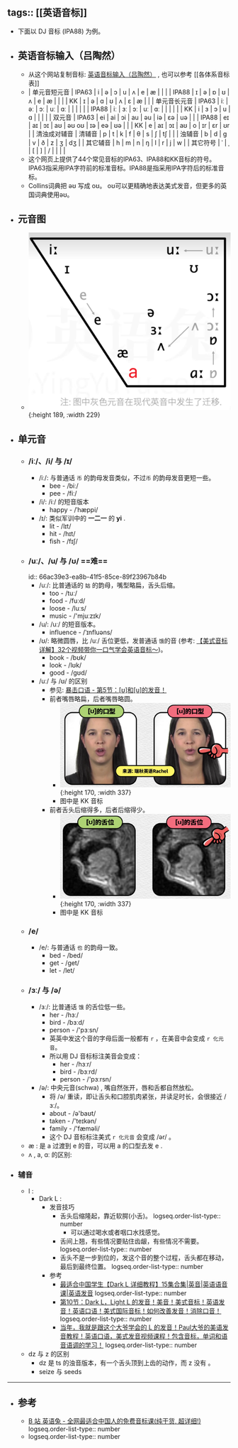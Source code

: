tags:: [[英语音标]]
---

- 下面以 DJ 音标 (IPA88) 为例。
- ## 英语音标输入（吕陶然）
	- 从这个网站复制音标: [英语音标输入（吕陶然）](http://www.fmddlmyy.cn/yinbiao/) , 也可以参考 [[各体系音标表]]
	- | 单元音短元音 | IPA63 | i | ə | ɔ | u | ʌ | e | æ |  |
	  | | IPA88 | ɪ | ə | ɒ | ʊ | ʌ | e | æ |  |
	  | | KK | ɪ | ə | ɑ | ʊ | ʌ | ɛ | æ |  |
	  | 单元音长元音 | IPA63 | iː | əː | ɔː | uː | ɑː |  |  |  |
	  | | IPA88 | iː | ɜː | ɔː | uː | ɑː |  |  |  |
	  | | KK | i | ɜ | ɔ | u | ɑ |  |  |  |
	  | 双元音 | IPA63 | ei | ai | ɔi | au | əu | iə | ɛə | uə |
	  | | IPA88 | eɪ | aɪ | ɔɪ | aʊ | əʊ oʊ | ɪə | eə | ʊə |
	  | | KK | e | aɪ | ɔɪ | aʊ | o | ɪr | ɛr | ʊr |
	  | 清浊成对辅音 | 清辅音 | p | t | k | f | θ | s | ʃ | tʃ |
	  | | 浊辅音 | b | d | ɡ | v | ð | z | ʒ | dʒ |
	  | 其它辅音 | h | m | n | ŋ | l | r | j | w |
	  | 其它符号 | ˈ | ˌ | [ | ] | / |  |  |  |
	- 这个网页上提供了44个常见音标的IPA63、IPA88和KK音标的符号。IPA63指采用IPA字符前的标准音标。IPA88是指采用IPA字符后的标准音标。
	- Collins词典把 əʊ 写成 oʊ。 oʊ可以更精确地表达美式发音，但更多的英国词典使用əʊ。
- ## 元音图
	- ![image.png](../assets/image_1713601242033_0.png){:height 189, :width 229}
- ## 单元音
	- ### /iː/、/i/ 与 /ɪ/
		- /iː/: 与普通话 `币` 的韵母发音类似，不过`币` 的韵母发音更短一些。
			- bee  -  /biː/
			- pee  -  /fiː/
		- /i/: /iː/ 的短音版本
			- happy  -  /ˈhæppi/
		- /ɪ/: 类似军训中的 **一二一** 的 **yi** .
			- lit  -  /lɪt/
			- hit  -  /hɪt/
			- fish  -  /fɪʃ/
	- ### /uː/、/u/ 与 /ʊ/ ==难==
	  id:: 66ac39e3-ea8b-41f5-85ce-89f23967b84b
		- /uː/: 比普通话的 `姑` 的韵母，嘴型略扁，舌头后缩。
			- too  -  /tuː/
			- food  -  /fuːd/
			- loose  -  /luːs/
			- music  -  /'mjuːzɪk/
		- /u/: /uː/ 的短音版本。
			- influence  -   /ˈɪnfluəns/
		- /ʊ/: 略微圆唇，比 /uː/ 舌位更低，发普通话 `饿`的音 (参考: [【美式音标详解】32个视频带你一口气学会英语音标～](https://www.bilibili.com/video/BV1gq4y1o7bL?p=11&vd_source=f1fbb083ddef12dcff3388779faac201))。
			- book  -  /bʊk/
			- look  -  /lʊk/
			- good  -  /gʊd/
		- /uː/ 与 /ʊ/ 的区别
			- 参见: [暴击口语 - 第5节：[ʊ]和[u]的发音！](https://www.bilibili.com/video/BV1wN4y1V7zm?p=1&vd_source=f1fbb083ddef12dcff3388779faac201)
			- 前者嘴唇略扁，后者嘴唇略圆。
				- ![image.png](../assets/image_1722568864970_0.png){:height 170, :width 337}
				- 图中是 KK 音标
			- 前者舌头后缩得多，后者后缩得少。
				- ![image.png](../assets/image_1722568907609_0.png){:height 170, :width 337}
				- 图中是 KK 音标
	- ### /e/
		- /e/: 与普通话 `也` 的韵母一致。
			- bed  -  /bed/
			- get  -  /get/
			- let  -  /let/
	- ### /ɜː/ 与 /ə/
		- /ɜː/: 比普通话 `饿` 的舌位低一些。
			- her  -  /hɜː/
			- bird  -  /bɜːd/
			- person  -  /'pɜːsn/
			- 英英中发这个音的字母后面一般都有 `r` ，在美音中会变成 `r 化元音`。
			- 所以用 DJ 音标标注美音会变成：
				- her  -  /hɜːr/
				- bird  -  /bɜːrd/
				- person  -  /'pɜːrsn/
		- /ə/: 中央元音(schwa) , 嘴自然张开，唇和舌都自然放松。
			- 将 /ə/ 重读，即让舌头和口腔肌肉紧张，并读足时长，会很接近 /ɜː/。
			- about  -  /ə'baʊt/
			- taken  -  /'teɪkən/
			- family  -  /'fæməli/
			- 这个 DJ 音标标注美式 `r 化元音` 会变成 /ər/ 。
	- æ : 是 a 过渡到 e 的音，可以用 a 的口型去发 e .
	- ʌ , a, ɑː 的区别:
- ### 辅音
	- l :
		- Dark L :
			- 发音技巧
				- 舌头后缩隆起，靠近软腭(小舌)。
				  logseq.order-list-type:: number
					- 可以通过喝水或者咽口水找感觉。
				- 舌间上翘，有些情况要贴住齿龈，有些情况不需要。
				  logseq.order-list-type:: number
				- 舌头不是一步到位的，发这个音的整个过程，舌头都在移动，最后到最终位置。
				  logseq.order-list-type:: number
			- 参考
				- [最适合中国学生【Dark L 详细教程】15集合集|英音|英语语音课|英语发音](https://www.bilibili.com/video/BV1x64y1v729/?vd_source=f1fbb083ddef12dcff3388779faac201)
				  logseq.order-list-type:: number
				- [第10节：Dark L，Light L 的发音！美音！美式音标！英语发音！英语口语！美式国际音标！如何改善发音！消除口音！](https://www.bilibili.com/video/BV1wT411U77F/?vd_source=f1fbb083ddef12dcff3388779faac201)
				  logseq.order-list-type:: number
				- [当年，我就是跟这个大爷学会的 L 的发音！Paul大爷的美语发音教程！英语口语，美式发音视频课程！包含音标，单词和语音语调的学习！](https://www.bilibili.com/video/BV1t4411K7m4?p=5&vd_source=f1fbb083ddef12dcff3388779faac201)
				  logseq.order-list-type:: number
	- dz 与 z 的区别
		- dz 是 ts 的浊音版本，有一个舌头顶到上齿的动作，而 z 没有 。
		- seize 与 seeds
- ---
- ## 参考
	- [B 站 英语兔 - 全网最适合中国人的免费音标课(纯干货, 超详细!)](https://www.bilibili.com/video/BV1iV411z7Nj?p=7&vd_source=f1fbb083ddef12dcff3388779faac201)
	  logseq.order-list-type:: number
	- logseq.order-list-type:: number